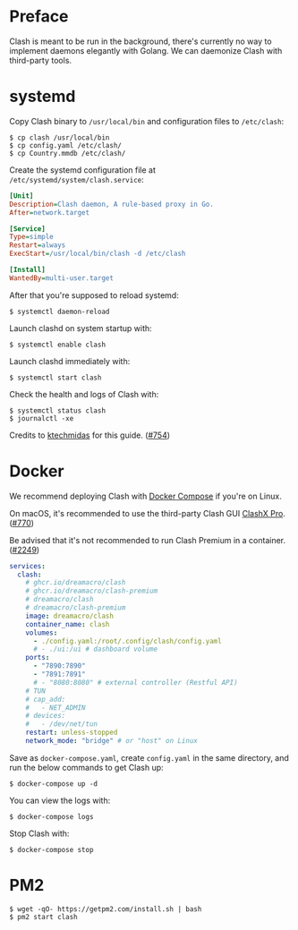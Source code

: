 # Preface
Clash is meant to be run in the background, there's currently no way to implement daemons elegantly with Golang. We can daemonize Clash with third-party tools.

# systemd
Copy Clash binary to `/usr/local/bin` and configuration files to `/etc/clash`:
```
$ cp clash /usr/local/bin
$ cp config.yaml /etc/clash/
$ cp Country.mmdb /etc/clash/
```

Create the systemd configuration file at `/etc/systemd/system/clash.service`:
```ini
[Unit]
Description=Clash daemon, A rule-based proxy in Go.
After=network.target

[Service]
Type=simple
Restart=always
ExecStart=/usr/local/bin/clash -d /etc/clash

[Install]
WantedBy=multi-user.target
```

After that you're supposed to reload systemd:

```
$ systemctl daemon-reload
```

Launch clashd on system startup with:
```
$ systemctl enable clash
```

Launch clashd immediately with:
```
$ systemctl start clash
```

Check the health and logs of Clash with:
```
$ systemctl status clash
$ journalctl -xe
```

Credits to [ktechmidas](https://github.com/ktechmidas) for this guide. ([#754](https://github.com/Dreamacro/clash/issues/754))

# Docker
We recommend deploying Clash with [Docker Compose](https://docs.docker.com/compose/) if you're on Linux.

On macOS, it's recommended to use the third-party Clash GUI [ClashX Pro](https://install.appcenter.ms/users/clashx/apps/clashx-pro/distribution_groups/public). ([#770](https://github.com/Dreamacro/clash/issues/770#issuecomment-650951876))

Be advised that it's not recommended to run Clash Premium in a container. ([#2249](https://github.com/Dreamacro/clash/issues/2249#issuecomment-1203494599))

```yaml
services:
  clash:
    # ghcr.io/dreamacro/clash
    # ghcr.io/dreamacro/clash-premium
    # dreamacro/clash
    # dreamacro/clash-premium
    image: dreamacro/clash
    container_name: clash
    volumes:
      - ./config.yaml:/root/.config/clash/config.yaml
      # - ./ui:/ui # dashboard volume
    ports:
      - "7890:7890"
      - "7891:7891"
      # - "8080:8080" # external controller (Restful API)
    # TUN
    # cap_add:
    #   - NET_ADMIN
    # devices:
    #   - /dev/net/tun
    restart: unless-stopped
    network_mode: "bridge" # or "host" on Linux
```

Save as `docker-compose.yaml`, create `config.yaml` in the same directory, and run the below commands to get Clash up:

```
$ docker-compose up -d
```
 
You can view the logs with:

```
$ docker-compose logs
```

Stop Clash with:

```
$ docker-compose stop
```

# PM2
```
$ wget -qO- https://getpm2.com/install.sh | bash
$ pm2 start clash
```
